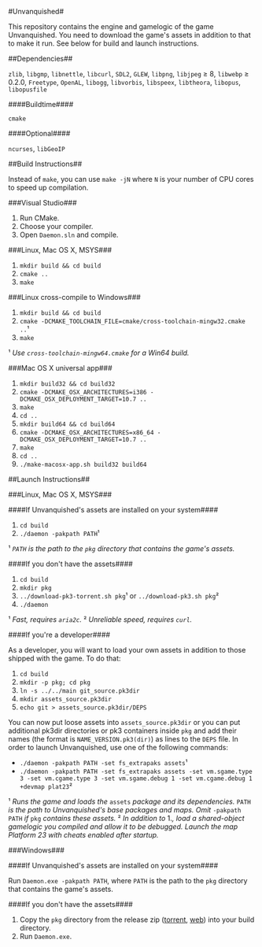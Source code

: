 #Unvanquished#

This repository contains the engine and gamelogic of the game Unvanquished. You need to download the game's assets in addition to that to make it run. See below for build and launch instructions.

##Dependencies##

`zlib`, `libgmp`, `libnettle`, `libcurl`, `SDL2`, `GLEW`, `libpng`, `libjpeg` ≥ 8, `libwebp` ≥ 0.2.0, `Freetype`, `OpenAL`, `libogg`, `libvorbis`, `libspeex`, `libtheora`, `libopus`, `libopusfile`

####Buildtime####

`cmake`

####Optional####

`ncurses`, `libGeoIP`

##Build Instructions##

Instead of `make`, you can use `make -jN` where `N` is your number of CPU cores to speed up compilation.

###Visual Studio###

  1. Run CMake.
  2. Choose your compiler.
  3. Open `Daemon.sln` and compile.

###Linux, Mac OS X, MSYS###

  1. `mkdir build && cd build`
  2. `cmake ..`
  3. `make`

###Linux cross-compile to Windows###

  1. `mkdir build && cd build`
  2. `cmake -DCMAKE_TOOLCHAIN_FILE=cmake/cross-toolchain-mingw32.cmake ..`¹
  3. `make`

¹ *Use `cross-toolchain-mingw64.cmake` for a Win64 build.*

###Mac OS X universal app###

  1. `mkdir build32 && cd build32`
  2. `cmake -DCMAKE_OSX_ARCHITECTURES=i386 -DCMAKE_OSX_DEPLOYMENT_TARGET=10.7 ..`
  3. `make`
  4. `cd ..`
  5. `mkdir build64 && cd build64`
  6. `cmake -DCMAKE_OSX_ARCHITECTURES=x86_64 -DCMAKE_OSX_DEPLOYMENT_TARGET=10.7 ..`
  7. `make`
  8. `cd ..`
  9. `./make-macosx-app.sh build32 build64`

##Launch Instructions##

###Linux, Mac OS X, MSYS###

####If Unvanquished's assets are installed on your system####

  1. `cd build`
  2. `./daemon -pakpath PATH`¹

¹ *`PATH` is the path to the `pkg` directory that contains the game's assets.*

####If you don't have the assets####

  1. `cd build`
  2. `mkdir pkg`
  3. `../download-pk3-torrent.sh pkg`¹ or `../download-pk3.sh pkg`²
  4. `./daemon`

¹ *Fast, requires `aria2c`.*
² *Unreliable speed, requires `curl`.*

####If you're a developer####

As a developer, you will want to load your own assets in addition to those shipped with the game. To do that:

  1. `cd build`
  2. `mkdir -p pkg; cd pkg`
  3. `ln -s ../../main git_source.pk3dir`
  4. `mkdir assets_source.pk3dir`
  5. `echo git > assets_source.pk3dir/DEPS`

You can now put loose assets into `assets_source.pk3dir` or you can put additional pk3dir directories or pk3 containers inside `pkg` and add their names (the format is `NAME_VERSION.pk3(dir)`) as lines to the `DEPS` file. In order to launch Unvanquished, use one of the following commands:

  - `./daemon -pakpath PATH -set fs_extrapaks assets`¹
  - `./daemon -pakpath PATH -set fs_extrapaks assets -set vm.sgame.type 3 -set vm.cgame.type 3 -set vm.sgame.debug 1 -set vm.cgame.debug 1 +devmap plat23`²

¹ *Runs the game and loads the* `assets` *package and its dependencies.* `PATH` *is the path to Unvanquished's base packages and maps. Omit* `-pakpath PATH` *if* `pkg` *contains these assets.*
² *In addition to* 1.*, load a shared-object gamelogic you compiled and allow it to be debugged. Launch the map Platform 23 with cheats enabled after startup.*

###Windows###

####If Unvanquished's assets are installed on your system####

Run `Daemon.exe -pakpath PATH`, where `PATH` is the path to the `pkg` directory that contains the game's assets.

####If you don't have the assets####

  1. Copy the `pkg` directory from the release zip ([torrent](https://cdn.unvanquished.net/latest.php), [web](http://sourceforge.net/projects/unvanquished/files/Universal_Zip/)) into your build directory.
  2. Run `Daemon.exe`.
